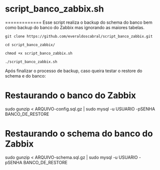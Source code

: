 # script_banco_zabbix.sh
=============
Esse script realiza o backup do schema do banco bem como backup do banco do Zabbix mas ignorando as maiores tabelas.
```
git clone https://github.com/everaldoscabral/script_banco_zabbix.git

cd script_banco_zabbix/

chmod +x script_banco_zabbix.sh

./script_banco_zabbix.sh
```
Após finalizar o processo de backup, caso queira testar o restore do schema e do banco:

# Restaurando o banco do Zabbix #
sudo gunzip < ARQUIVO-config.sql.gz | sudo mysql -u USUARIO -pSENHA BANCO_DE_RESTORE

# Restaurando o schema do banco do Zabbix #
sudo gunzip < ARQUIVO-schema.sql.gz | sudo mysql -u USUARIO -pSENHA BANCO_DE_RESTORE
